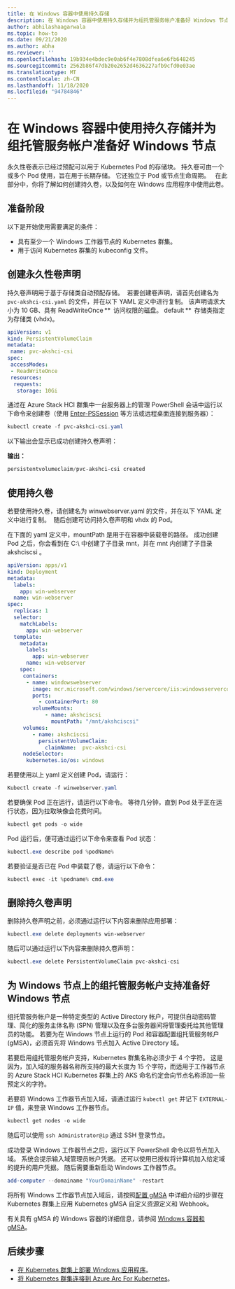 ```yaml
---
title: 在 Windows 容器中使用持久存储
description: 在 Windows 容器中使用持久存储并为组托管服务帐户准备好 Windows 节点
author: abhilashaagarwala
ms.topic: how-to
ms.date: 09/21/2020
ms.author: abha
ms.reviewer: ''
ms.openlocfilehash: 19b934e4bdec9e0ab6f4e7808dfea6e6fb648245
ms.sourcegitcommit: 2562b86f47db20e2652d4636227afb9cfd0e03ae
ms.translationtype: MT
ms.contentlocale: zh-CN
ms.lasthandoff: 11/18/2020
ms.locfileid: "94784846"
---
```

# <a name="use-persistent-storage-in-a-windows-container-and-prepare-windows-nodes-for-group-managed-service-accounts"></a>在 Windows 容器中使用持久存储并为组托管服务帐户准备好 Windows 节点

永久性卷表示已经过预配可以用于 Kubernetes Pod 的存储块。 持久卷可由一个或多个 Pod 使用，旨在用于长期存储。 它还独立于 Pod 或节点生命周期。    在此部分中，你将了解如何创建持久卷，以及如何在 Windows 应用程序中使用此卷。

## <a name="before-you-begin"></a>准备阶段

以下是开始使用需要满足的条件：

* 具有至少一个 Windows 工作器节点的 Kubernetes 群集。
* 用于访问 Kubernetes 群集的 kubeconfig 文件。


## <a name="create-a-persistent-volume-claim"></a>创建永久性卷声明

持久卷声明用于基于存储类自动预配存储。  若要创建卷声明，请首先创建名为 `pvc-akshci-csi.yaml` 的文件，并在以下 YAML 定义中进行复制。 该声明请求大小为 10 GB、具有 ReadWriteOnce **  访问权限的磁盘。 default **  存储类指定为存储类 (vhdx)。  

```yaml
apiVersion: v1
kind: PersistentVolumeClaim
metadata:
 name: pvc-akshci-csi
spec:
 accessModes:
 - ReadWriteOnce
 resources:
  requests:
   storage: 10Gi
```
通过在 Azure Stack HCI 群集中一台服务器上的管理 PowerShell 会话中运行以下命令来创建卷（使用 [Enter-PSSession](/powershell/module/microsoft.powershell.core/enter-pssession) 等方法或远程桌面连接到服务器）： 


```PowerShell
kubectl create -f pvc-akshci-csi.yaml 
```
以下输出会显示已成功创建持久卷声明：

**输出：**
```PowerShell
persistentvolumeclaim/pvc-akshci-csi created
```

## <a name="use-persistent-volume"></a>使用持久卷

若要使用持久卷，请创建名为 winwebserver.yaml 的文件，并在以下 YAML 定义中进行复制。  随后创建可访问持久卷声明和 vhdx 的 Pod。 

在下面的 yaml 定义中，mountPath 是用于在容器中装载卷的路径。 成功创建 Pod 之后，你会看到在 C:\\ 中创建了子目录 mnt，并在 mnt 内创建了子目录 akshciscsi   。


```yaml
apiVersion: apps/v1 
kind: Deployment 
metadata: 
  labels: 
    app: win-webserver 
  name: win-webserver 
spec: 
  replicas: 1 
  selector: 
    matchLabels: 
      app: win-webserver 
  template: 
    metadata: 
      labels: 
        app: win-webserver 
      name: win-webserver 
    spec: 
     containers: 
      - name: windowswebserver 
        image: mcr.microsoft.com/windows/servercore/iis:windowsservercore-ltsc2019 
        ports:  
          - containerPort: 80    
        volumeMounts: 
            - name: akshciscsi 
              mountPath: "/mnt/akshciscsi" 
     volumes: 
        - name: akshciscsi 
          persistentVolumeClaim: 
            claimName:  pvc-akshci-csi 
     nodeSelector: 
      kubernetes.io/os: windows 
```

若要使用以上 yaml 定义创建 Pod，请运行：

```PowerShell
Kubectl create -f winwebserver.yaml 
```

若要确保 Pod 正在运行，请运行以下命令。 等待几分钟，直到 Pod 处于正在运行状态，因为拉取映像会花费时间。

```PowerShell
kubectl get pods -o wide 
```
Pod 运行后，便可通过运行以下命令来查看 Pod 状态： 

```PowerShell
kubectl.exe describe pod %podName% 
```

若要验证是否已在 Pod 中装载了卷，请运行以下命令：

```PowerShell
kubectl exec -it %podname% cmd.exe 
```

## <a name="delete-a-persistent-volume-claim"></a>删除持久卷声明

删除持久卷声明之前，必须通过运行以下内容来删除应用部署：

```PowerShell
kubectl.exe delete deployments win-webserver
```

随后可以通过运行以下内容来删除持久卷声明：

```PowerShell
kubectl.exe delete PersistentVolumeClaim pvc-akshci-csi
```

## <a name="prepare-windows-nodes-for-group-managed-service-account-support-on-windows-nodes"></a>为 Windows 节点上的组托管服务帐户支持准备好 Windows 节点

组托管服务帐户是一种特定类型的 Active Directory 帐户，可提供自动密码管理、简化的服务主体名称 (SPN) 管理以及在多台服务器间将管理委托给其他管理员的功能。 若要为在 Windows 节点上运行的 Pod 和容器配置组托管服务帐户 (gMSA)，必须首先将 Windows 节点加入 Active Directory 域。

若要启用组托管服务帐户支持，Kubernetes 群集名称必须少于 4 个字符。 这是因为，加入域的服务器名称所支持的最大长度为 15 个字符，而适用于工作器节点的 Azure Stack HCI Kubernetes 群集上的 AKS 命名约定会向节点名称添加一些预定义的字符。

若要将 Windows 工作器节点加入域，请通过运行 `kubectl get` 并记下 `EXTERNAL-IP` 值，来登录 Windows 工作器节点。

```PowerShell
kubectl get nodes -o wide
``` 

随后可以使用 `ssh Administrator@ip` 通过 SSH 登录节点。 

成功登录 Windows 工作器节点之后，运行以下 PowerShell 命令以将节点加入域。 系统会提示输入域管理员帐户凭据。 还可以使用已授权将计算机加入给定域的提升的用户凭据。 随后需要重新启动 Windows 工作器节点。

```PowerShell
add-computer --domainame "YourDomainName" -restart
```

将所有 Windows 工作器节点加入域后，请按照[配置 gMSA](https://kubernetes.io/docs/tasks/configure-pod-container/configure-gmsa) 中详细介绍的步骤在 Kubernetes 群集上应用 Kubernetes gMSA 自定义资源定义和 Webhook。

有关具有 gMSA 的 Windows 容器的详细信息，请参阅 [Windows 容器和 gMSA](/virtualization/windowscontainers/manage-containers/manage-serviceaccounts)。 

## <a name="next-steps"></a>后续步骤
- [在 Kubernetes 群集上部署 Windows 应用程序](./deploy-windows-application.md)。
- [将 Kubernetes 群集连接到 Azure Arc For Kubernetes](./connect-to-arc.md)。
